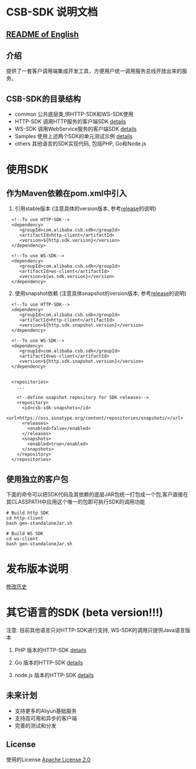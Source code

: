 # CSB-SDK 说明文档

## [README of English](https://github.com/aliyun/csb-sdk/blob/master/README.md)

## 介绍

提供了一套客户调用端集成开发工具，方便用户统一调用服务总线开放出来的服务。

## CSB-SDK的目录结构
* common    公共底层类,供HTTP-SDK和WS-SDK使用
* HTTP-SDK  调用HTTP服务的客户端SDK  [details](http-client/README.md)
* WS-SDK    调用WebService服务的客户端SDK [details](ws-client/README.md)
* Samples   使用上述两个SDK的单元测试示例 [details](samples/README.md)
* others    其他语言的SDK实现代码, 包括PHP, Go和Node.js

# 使用SDK

## 作为Maven依赖在pom.xml中引入

1. 引用stable版本 (注意具体的version版本, 参考[release](release.md)的说明)
```
  <!--To use HTTP-SDK-->
  <dependency>
     <groupId>com.alibaba.csb.sdk</groupId>
     <artifactId>http-client</artifactId>
     <version>${http.sdk.version}</version>
  </dependency>

  <!--To use WS-SDK-->
  <dependency>
     <groupId>com.alibaba.csb.sdk</groupId>
     <artifactId>ws-client</artifactId>
     <version>${ws.sdk.version}</version>
  </dependency>
```

2. 使用snapshot依赖 (注意具体snapshot的version版本, 参考[release](release.md)的说明)

```
  <!--To use HTTP-SDK-->
  <dependency>
     <groupId>com.alibaba.csb.sdk</groupId>
     <artifactId>http-client</artifactId>
     <version>${http.sdk.snapshot.version}</version>
  </dependency>

  <!--To use WS-SDK-->
  <dependency>
     <groupId>com.alibaba.csb.sdk</groupId>
     <artifactId>ws-client</artifactId>
     <version>${http.sdk.snapshot.version}</version>
  </dependency>
     
     
  <repositories>
    ...
      
    <!--define snapshot repository for SDK releases-->   
    <repository>
      <id>csb-sdk-snapshots</id>
      <url>https://oss.sonatype.org/content/repositories/snapshots/</url>
      <releases>
        <enabled>false</enabled>
      </releases>
      <snapshots>
        <enabled>true</enabled>
      </snapshots>
    </repository>
  </repositories>
```

## 使用独立的客户包

下面的命令可以把SDK代码及其依赖的底层JAR包统一打包成一个包,客户直接在其CLASSPATH中应用这个唯一的包即可执行SDK的调用功能

```
# Build http SDK
cd http-client
bash gen-standaloneJar.sh

# Build WS SDK
cd ws-client
bash gen-standaloneJar.sh

```

# 发布版本说明
  [修改历史](release.md)

# 其它语言的SDK (beta version!!!)
注意: 目前其他语言只对HTTP-SDK进行支持, WS-SDK的调用只提供Java语言版本

1. PHP 版本的HTTP-SDK [details](others/php/README.md)

2. Go 版本的HTTP-SDK  [details](others/golang/README.md)

3. node.js 版本的HTTP-SDK [details](others/node.js/README.md)

## 未来计划

- 支持更多的Aliyun基础服务
- 支持高可用和异步的客户端
- 完善的测试和分发

## License

使用的License [Apache License 2.0](https://www.apache.org/licenses/LICENSE-2.0.html)